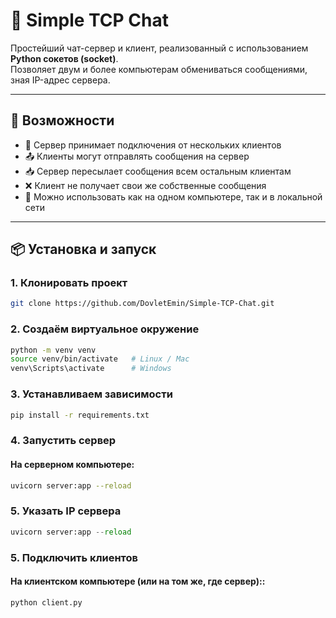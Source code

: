 # 📨 Simple TCP Chat

Простейший чат-сервер и клиент, реализованный с использованием **Python сокетов (socket)**.  
Позволяет двум и более компьютерам обмениваться сообщениями, зная IP-адрес сервера.

---

## 🚀 Возможности

- 📡 Сервер принимает подключения от нескольких клиентов
- 📤 Клиенты могут отправлять сообщения на сервер
- 📥 Сервер пересылает сообщения всем остальным клиентам
- ❌ Клиент не получает свои же собственные сообщения
- 🔌 Можно использовать как на одном компьютере, так и в локальной сети

---

## 📦 Установка и запуск

### 1. Клонировать проект

```bash
git clone https://github.com/DovletEmin/Simple-TCP-Chat.git
```

### 2. Создаём виртуальное окружение

```bash
python -m venv venv
source venv/bin/activate   # Linux / Mac
venv\Scripts\activate      # Windows
```

### 3. Устанавливаем зависимости

```bash
pip install -r requirements.txt
```

### 4. Запустить сервер

#### На серверном компьютере:

```bash
uvicorn server:app --reload
```

### 5. Указать IP сервера
```python
uvicorn server:app --reload
```

### 5. Подключить клиентов

#### На клиентском компьютере (или на том же, где сервер)::

```bash
python client.py
```

